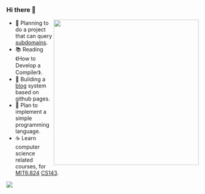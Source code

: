 ### Hi there 👋
<img align='right' src="https://github-readme-stats.vercel.app/api?username=section9-lab&count_private=true&show_icons=true" width="380">

- 🌱  Planning to do a project that can query [subdomains](https://dns-insight.onrender.com/).
- 📚  Reading 《How to Develop a Compiler》.
- 🍉  Building a [blog](https://section9-lab.github.io/blog/) system based on github pages.
- 🥝  Plan to implement a simple programming language.
- ☕️  Learn computer science related courses, for [MIT6.824](https://csdiy.wiki/%E5%B9%B6%E8%A1%8C%E4%B8%8E%E5%88%86%E5%B8%83%E5%BC%8F%E7%B3%BB%E7%BB%9F/MIT6.824/) [CS143](https://web.stanford.edu/class/cs143/?C=N;O=D).


![](https://komarev.com/ghpvc/?username=section9-lab&color=dc143c)
